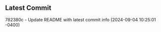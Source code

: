 
## Latest Commit
782380c - Update README with latest commit info (2024-09-04 10:25:01 -0400) <Yunxi-Zhou>
